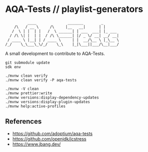 # AQA-Tests // playlist-generators

```
          ____              _______        _       
    /\   / __ \     /\     |__   __|      | |      
   /  \ | |  | |   /  \ ______| | ___  ___| |_ ___ 
  / /\ \| |  | |  / /\ \______| |/ _ \/ __| __/ __|
 / ____ \ |__| | / ____ \     | |  __/\__ \ |_\__ \
/_/    \_\___\_\/_/    \_\    |_|\___||___/\__|___/
```

A small development to contribute to AQA-Tests.

```
git submodule update
sdk env

./mvnw clean verify
./mvnw clean verify -P aqa-tests

./mvnw -V clean
./mvnw prettier:write
./mvnw versions:display-dependency-updates
./mvnw versions:display-plugin-updates
./mvnw help:active-profiles
```

## References

- https://github.com/adoptium/aqa-tests
- https://github.com/openjdk/jcstress
- https://www.jbang.dev/
